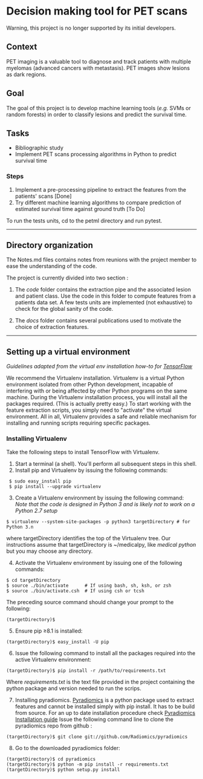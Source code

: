 # Decision making tool for PET scans

Warning, this project is no longer supported by its initial developers. 

## Context

PET imaging is a valuable tool to diagnose and track patients with multiple myelomas (advanced cancers with metastasis).
PET images show lesions as dark regions.

## Goal

The goal of this project is to develop machine learning tools (*e.g.* SVMs or random forests) in order to classify lesions and predict the survival time.

## Tasks

- Bibliographic study
- Implement PET scans processing algorithms in Python to predict survival time

### Steps

1. Implement a pre-processing pipeline to extract the features from the patients' scans [Done]
2. Try different machine learning algorithms to compare prediction of estimated survival time against ground truth [To Do]


To run the tests units, cd to the petml directory and run pytest.

---

## Directory organization
The Notes.md files contains notes from reunions with the project member to ease the understanding of the code.

The project is currently divided into two  section : 

1. The *code* folder contains the extraction pipe and the associated lesion and patient class.
Use the code in this folder to compute features from a patients data set.
A few tests units are implemented (not exhaustive) to check for the global sanity of the code. 

2. The *docs* folder contains several publications used to motivate the choice of extraction features.
---

## Setting up a virtual environment
*Guidelines adapted from the virtual env installation how-to for [TensorFlow](https://www.tensorflow.org/install/install_mac)*

We recommend the Virtualenv installation. Virtualenv is a virtual Python environment isolated from other Python development,
incapable of interfering with or being affected by other Python programs on the same machine. During the Virtualenv installation
 process, you will install all the packages required. (This is actually pretty easy.) 
 To start working with the feature extraction scripts, you simply need to "activate" the virtual environment. 
 All in all, Virtualenv provides a safe and reliable mechanism for installing and running scripts requiring specific packages.
 
 ### Installing Virtualenv
 Take the following steps to install TensorFlow with Virtualenv.
 1. Start a terminal (a shell). You'll perform all subsequent steps in this shell.
 2. Install pip and Virtualenv by issuing the following commands:
```
 $ sudo easy_install pip
 $ pip install --upgrade virtualenv 
```
 3. Create a Virtualenv environment by issuing the following command:
  *Note that the code is designed in Python 3 and is likely not to work on a Python 2.7 setup*
 ```
 $ virtualenv --system-site-packages -p python3 targetDirectory # for Python 3.n
 ```
 where targetDirectory identifies the top of the Virtualenv tree. Our instructions assume that targetDirectory is ~/medicalpy, like *medical python* but you may choose any directory.
 
 4. Activate the Virtualenv environment by issuing one of the following commands:
 ```
$ cd targetDirectory
$ source ./bin/activate      # If using bash, sh, ksh, or zsh
$ source ./bin/activate.csh  # If using csh or tcsh 
 ```
 The preceding source command should change your prompt to the following:
 ```
 (targetDirectory)$ 
 ```
 5. Ensure pip ≥8.1 is installed:
  ```
  (targetDirectory)$ easy_install -U pip
  ```
 6. Issue the following command to install all the packages required into the active Virtualenv environment:
  ```
  (targetDirectory)$ pip install -r /path/to/requirements.txt
  ```
  Where *requirements.txt* is the text file provided in the project containing the python package and version needed to run
  the scrips. 
  
 7. Installing pyradiomics. [Pyradiomics](http://pyradiomics.readthedocs.io/en/latest/)  is a python package used to extract features and cannot be installed simply with
 pip install. It has to be build from source. For an up to date installation procedure check [Pyradiomics Installation guide](http://pyradiomics.readthedocs.io/en/latest/installation.html)
 Issue the following command line to clone the pyradiomics repo from github :
 ```
 (targetDirectory)$ git clone git://github.com/Radiomics/pyradiomics
 ```
 
 8. Go to the downloaded pyradiomics folder:
 ```
 (targetDirectory)$ cd pyradiomics
 (targetDirectory)$ python -m pip install -r requirements.txt
 (targetDirectory)$ python setup.py install
 ```

